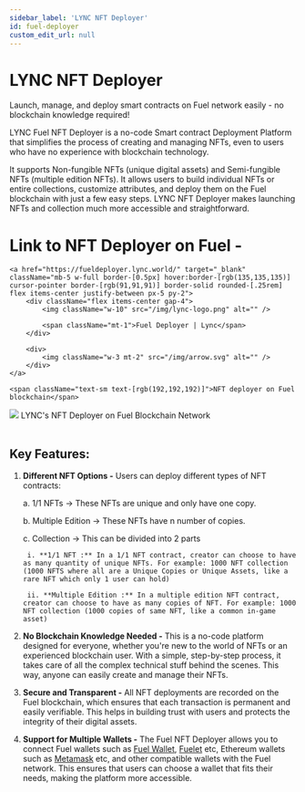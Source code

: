 ```yaml
---
sidebar_label: 'LYNC NFT Deployer'
id: fuel-deployer
custom_edit_url: null
---
```


# LYNC NFT Deployer

<span className="text-lg text-[rgb(192,192,192)]">Launch, manage, and deploy smart contracts on Fuel network easily - no blockchain knowledge required!</span>

LYNC Fuel NFT Deployer is a no-code Smart contract Deployment Platform that simplifies the process of creating and managing NFTs, even to users who have no experience with blockchain technology. 

It supports Non-fungible NFTs (unique digital assets) and Semi-fungible NFTs (multiple edition NFTs). It allows users to build individual NFTs or entire collections, customize attributes, and deploy them on the Fuel blockchain with just a few easy steps. LYNC NFT Deployer  makes launching NFTs and collection much more accessible and straightforward.

# Link to NFT Deployer on Fuel -
<div className="flex items-center flex-col mb-5">

    <a href="https://fueldeployer.lync.world/" target="_blank" className="mb-5 w-full border-[0.5px] hover:border-[rgb(135,135,135)] cursor-pointer border-[rgb(91,91,91)] border-solid rounded-[.25rem] flex items-center justify-between px-5 py-2">
        <div className="flex items-center gap-4">
            <img className="w-10" src="/img/lync-logo.png" alt="" />

            <span className="mt-1">Fuel Deployer | Lync</span>
        </div>

        <div>
            <img className="w-3 mt-2" src="/img/arrow.svg" alt="" />
        </div>
    </a>

    <span className="text-sm text-[rgb(192,192,192)]">NFT deployer on Fuel blockchain</span>

</div>

<div className="flex flex-col items-center">
    <img className="w-[80%]" src="/img/FUEL/deployer/deployer.webp"/>
    <span className="font-bold text-[rgb(192,192,192)]">LYNC's NFT Deployer on Fuel Blockchain Network</span>
</div>
<br/>

## Key Features:
1. **Different NFT Options -**
    Users can deploy different types of NFT contracts:


    a. 1/1 NFTs -> These NFTs are unique and only have one copy.

    b. Multiple Edition -> These NFTs have n number of copies.

    c. Collection -> This can be divided into 2 parts


        i. **1/1 NFT :** In a 1/1 NFT contract, creator can choose to have as many quantity of unique NFTs. For example: 1000 NFT collection (1000 NFTS where all are a Unique Copies or Unique Assets, like a rare NFT which only 1 user can hold)

        ii. **Multiple Edition :** In a multiple edition NFT contract, creator can choose to have as many copies of NFT. For example: 1000 NFT collection (1000 copies of same NFT, like a common in-game asset)

2. **No Blockchain Knowledge Needed -**
    This is a no-code platform designed for everyone, whether you're new to the world of NFTs or an experienced blockchain user. With a simple, step-by-step process, it takes care of all the complex technical stuff behind the scenes. This way, anyone can easily create and manage their NFTs.

3. **Secure and Transparent -**
    All NFT deployments are recorded on the Fuel blockchain, which ensures that each transaction is permanent and easily verifiable. This helps in building trust with users and protects the integrity of their digital assets.

4. **Support for Multiple Wallets -**
    The Fuel NFT Deployer allows you to connect Fuel wallets such as [Fuel Wallet](https://wallet.fuel.network/), [Fuelet](https://fuelet.app/) etc, Ethereum wallets such as [Metamask](https://metamask.io/) etc, and other compatible wallets with the Fuel network. This ensures that users can choose a wallet that fits their needs, making the platform more accessible.